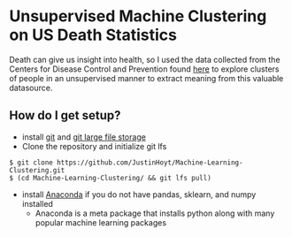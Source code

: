 # Unsupervised Machine Clustering on US Death Statistics
Death can give us insight into health, so I used the data collected from the Centers for Disease Control and Prevention found [here](https://www.kaggle.com/cdc/mortality) to explore clusters of people in an unsupervised manner to extract meaning from this valuable datasource.

## How do I get setup?
* install [git](https://git-scm.com/) and [git large file storage](https://git-lfs.github.com/)
* Clone the repository and initialize git lfs
``` #! bash
$ git clone https://github.com/JustinHoyt/Machine-Learning-Clustering.git
$ (cd Machine-Learning-Clustering/ && git lfs pull)
```
* install [Anaconda](https://www.continuum.io/downloads) if you do not have pandas, sklearn, and numpy installed
    * Anaconda is a meta package that installs python along with many popular machine learning packages
